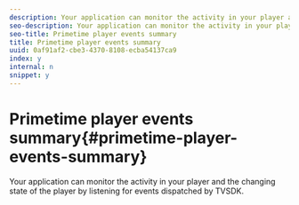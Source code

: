 ```yaml
---
description: Your application can monitor the activity in your player and the changing state of the player by listening for events dispatched by TVSDK.
seo-description: Your application can monitor the activity in your player and the changing state of the player by listening for events dispatched by TVSDK.
seo-title: Primetime player events summary
title: Primetime player events summary
uuid: 0af91af2-cbe3-4370-8108-ecba54137ca9
index: y
internal: n
snippet: y
---
```


# Primetime player events summary{#primetime-player-events-summary}

Your application can monitor the activity in your player and the changing state of the player by listening for events dispatched by TVSDK.


